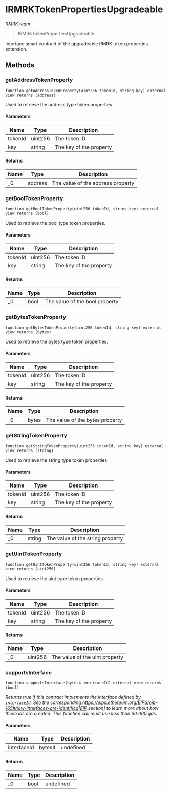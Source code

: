 # IRMRKTokenPropertiesUpgradeable

*RMRK team*

> IRMRKTokenPropertiesUpgradeable

Interface smart contract of the upgradeable RMRK token properties extension.



## Methods

### getAddressTokenProperty

```solidity
function getAddressTokenProperty(uint256 tokenId, string key) external view returns (address)
```

Used to retrieve the address type token properties.



#### Parameters

| Name | Type | Description |
|---|---|---|
| tokenId | uint256 | The token ID |
| key | string | The key of the property |

#### Returns

| Name | Type | Description |
|---|---|---|
| _0 | address | The value of the address property |

### getBoolTokenProperty

```solidity
function getBoolTokenProperty(uint256 tokenId, string key) external view returns (bool)
```

Used to retrieve the bool type token properties.



#### Parameters

| Name | Type | Description |
|---|---|---|
| tokenId | uint256 | The token ID |
| key | string | The key of the property |

#### Returns

| Name | Type | Description |
|---|---|---|
| _0 | bool | The value of the bool property |

### getBytesTokenProperty

```solidity
function getBytesTokenProperty(uint256 tokenId, string key) external view returns (bytes)
```

Used to retrieve the bytes type token properties.



#### Parameters

| Name | Type | Description |
|---|---|---|
| tokenId | uint256 | The token ID |
| key | string | The key of the property |

#### Returns

| Name | Type | Description |
|---|---|---|
| _0 | bytes | The value of the bytes property |

### getStringTokenProperty

```solidity
function getStringTokenProperty(uint256 tokenId, string key) external view returns (string)
```

Used to retrieve the string type token properties.



#### Parameters

| Name | Type | Description |
|---|---|---|
| tokenId | uint256 | The token ID |
| key | string | The key of the property |

#### Returns

| Name | Type | Description |
|---|---|---|
| _0 | string | The value of the string property |

### getUintTokenProperty

```solidity
function getUintTokenProperty(uint256 tokenId, string key) external view returns (uint256)
```

Used to retrieve the uint type token properties.



#### Parameters

| Name | Type | Description |
|---|---|---|
| tokenId | uint256 | The token ID |
| key | string | The key of the property |

#### Returns

| Name | Type | Description |
|---|---|---|
| _0 | uint256 | The value of the uint property |

### supportsInterface

```solidity
function supportsInterface(bytes4 interfaceId) external view returns (bool)
```



*Returns true if this contract implements the interface defined by `interfaceId`. See the corresponding https://eips.ethereum.org/EIPS/eip-165#how-interfaces-are-identified[EIP section] to learn more about how these ids are created. This function call must use less than 30 000 gas.*

#### Parameters

| Name | Type | Description |
|---|---|---|
| interfaceId | bytes4 | undefined |

#### Returns

| Name | Type | Description |
|---|---|---|
| _0 | bool | undefined |




